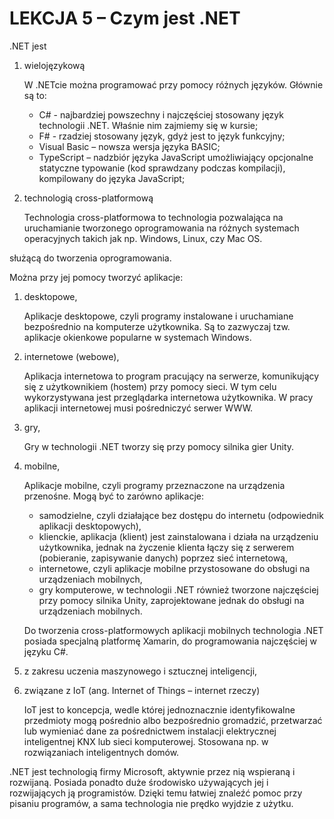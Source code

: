 # LEKCJA 5 – Czym jest .NET
.NET jest
1. wielojęzykową

	W .NETcie  można programować przy pomocy różnych języków. Głównie są to:
	* C# - najbardziej powszechny i najczęściej stosowany język technologii .NET. Właśnie nim zajmiemy się w kursie;
	* F# - rzadziej stosowany język, gdyż jest to język funkcyjny;
	* Visual Basic – nowsza wersja języka BASIC;
	* TypeScript – nadzbiór języka JavaScript umożliwiający opcjonalne statyczne typowanie (kod sprawdzany podczas kompilacji), kompilowany do języka JavaScript;
2. technologią cross-platformową

	Technologia cross-platformowa to technologia pozwalająca na uruchamianie tworzonego oprogramowania na różnych systemach operacyjnych takich jak np. Windows, Linux, czy Mac OS.
	
służącą do tworzenia oprogramowania.


Można przy jej pomocy tworzyć aplikacje:
1. desktopowe,

	Aplikacje desktopowe, czyli programy instalowane i uruchamiane bezpośrednio na komputerze użytkownika. Są to zazwyczaj tzw. aplikacje okienkowe popularne w systemach Windows.
2. internetowe (webowe),

	Aplikacja internetowa to program pracujący na serwerze, komunikujący się z użytkownikiem (hostem) przy pomocy sieci. W tym celu wykorzystywana jest przeglądarka internetowa użytkownika. W pracy aplikacji internetowej musi pośredniczyć serwer WWW.
3. gry,

	Gry w technologii .NET tworzy się przy pomocy silnika gier Unity.
4. mobilne,

	Aplikacje mobilne, czyli programy przeznaczone na urządzenia przenośne. Mogą być to zarówno aplikacje:
	* samodzielne, czyli działające bez dostępu do internetu (odpowiednik aplikacji desktopowych),
	* klienckie, aplikacja (klient) jest zainstalowana i działa na urządzeniu użytkownika, jednak na życzenie klienta łączy się z serwerem (pobieranie, zapisywanie danych) poprzez sieć internetową,
	* internetowe, czyli aplikacje mobilne przystosowane do obsługi na urządzeniach mobilnych,
	* gry komputerowe, w technologii .NET również tworzone najczęściej przy pomocy silnika Unity, zaprojektowane jednak do obsługi na urządzeniach mobilnych.
	
	Do tworzenia cross-platformowych aplikacji mobilnych technologia .NET posiada specjalną platformę Xamarin, do programowania najczęściej w języku C#.
5. z zakresu uczenia maszynowego i sztucznej inteligencji,
6. związane z IoT (ang. Internet of Things – internet rzeczy)

	IoT jest to koncepcja, wedle której jednoznacznie identyfikowalne przedmioty mogą pośrednio albo bezpośrednio gromadzić, przetwarzać lub wymieniać dane za pośrednictwem instalacji elektrycznej inteligentnej KNX lub sieci komputerowej. Stosowana np. w rozwiązaniach inteligentnych domów.


.NET jest technologią firmy Microsoft, aktywnie przez nią wspieraną i rozwijaną. Posiada ponadto duże środowisko używających jej i rozwijających ją programistów. Dzięki temu łatwiej znaleźć pomoc przy pisaniu programów, a sama technologia nie prędko wyjdzie z użytku.
